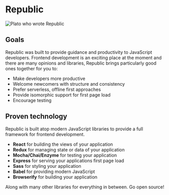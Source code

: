 # Republic

![Plato who wrote Republic](https://upload.wikimedia.org/wikipedia/commons/4/4a/Plato-raphael.jpg)

## Goals

Republic was built to provide guidance and productivity to JavaScript developers. Frontend development is an exciting place at the moment and there are many opinions and libraries, Republic brings particularly good ones together for you to:

- Make developers more productive
- Welcome newcomers with structure and consistency
- Prefer serverless, offline first approaches
- Provide isomorphic support for first page load
- Encourage testing

## Proven technology

Republic is built atop modern JavaScript libraries to provide a full framework for frontend development.

- **React** for building the views of your application
- **Redux** for managing state or data of your application
- **Mocha/Chai/Enzyme** for testing your application
- **Express** for serving your applications first page load
- **Sass** for styling your application
- **Babel** for providing modern JavaScript
- **Browserify** for building your application

Along with many other libraries for everything in between. Go open source!

